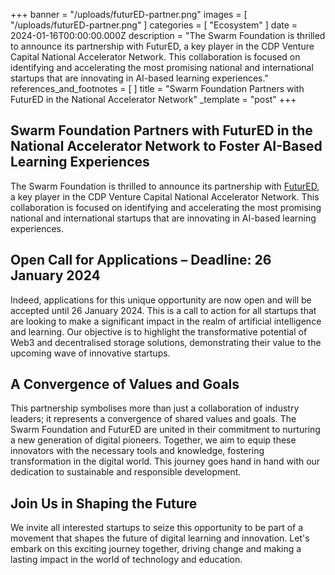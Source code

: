 +++
banner = "/uploads/futurED-partner.png"
images = [ "/uploads/futurED-partner.png" ]
categories = [ "Ecosystem" ]
date = 2024-01-16T00:00:00.000Z
description = "The Swarm Foundation is thrilled to announce its partnership with FuturED, a key player in the CDP Venture Capital National Accelerator Network. This collaboration is focused on identifying and accelerating the most promising national and international startups that are innovating in AI-based learning experiences."
references_and_footnotes = [ ]
title = "Swarm Foundation Partners with FuturED in the National Accelerator Network"
_template = "post"
+++

## Swarm Foundation Partners with FuturED in the National Accelerator Network to Foster AI-Based Learning Experiences

The Swarm Foundation is thrilled to announce its partnership with [FuturED](https://www.h-farm.com/en/who), a key player in the CDP Venture Capital National Accelerator Network. This collaboration is focused on identifying and accelerating the most promising national and international startups that are innovating in AI-based learning experiences.

## Open Call for Applications – Deadline: 26 January 2024

Indeed, applications for this unique opportunity are now open and will be accepted until 26 January 2024. This is a call to action for all startups that are looking to make a significant impact in the realm of artificial intelligence and learning. Our objective is to highlight the transformative potential of Web3 and decentralised storage solutions, demonstrating their value to the upcoming wave of innovative startups.

## A Convergence of Values and Goals

This partnership symbolises more than just a collaboration of industry leaders; it represents a convergence of shared values and goals. The Swarm Foundation and FuturED are united in their commitment to nurturing a new generation of digital pioneers. Together, we aim to equip these innovators with the necessary tools and knowledge, fostering transformation in the digital world. This journey goes hand in hand with our dedication to sustainable and responsible development.

## Join Us in Shaping the Future

We invite all interested startups to seize this opportunity to be part of a movement that shapes the future of digital learning and innovation. Let's embark on this exciting journey together, driving change and making a lasting impact in the world of technology and education.
